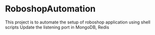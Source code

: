 # RoboshopAutomation
This project is to automate the setup of roboshop application using shell scripts
Update the listening port in MongoDB, Redis
